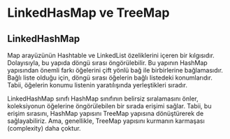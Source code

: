 # LinkedHasMap ve TreeMap

## LinkedHashMap

Map arayüzünün Hashtable ve LinkedList özeliklerini içeren bir kılgısıdır. Dolayısıyla, bu yapıda döngü sırası öngörülebilir. Bu yapının HashMap yapısından
önemli farkı öğelerini çift yönlü bağ ile birbirlerine bağlamasıdır. Bağlı liste olduğu için, döngü sırası öğelerin bağlı listedeki konumlarıdır. Tabii,
öğelerin konumu listenin yaratılışında yerleştikleri sıradır. 

LinkedHashMap sınıfı HashMap sınıfının belirsiz sıralamasını önler, koleksiyonun öğelerine
öngörülebilen bir sırada erişimi sağlar. Tabii, bu erişim sırasını, HashMap yapısını TreeMap yapısına
dönüştürerek de sağlayabiliriz. Ama, genellikle, TreeMap yapısını kurmanın karmaşası (complexity)
daha çoktur. 
